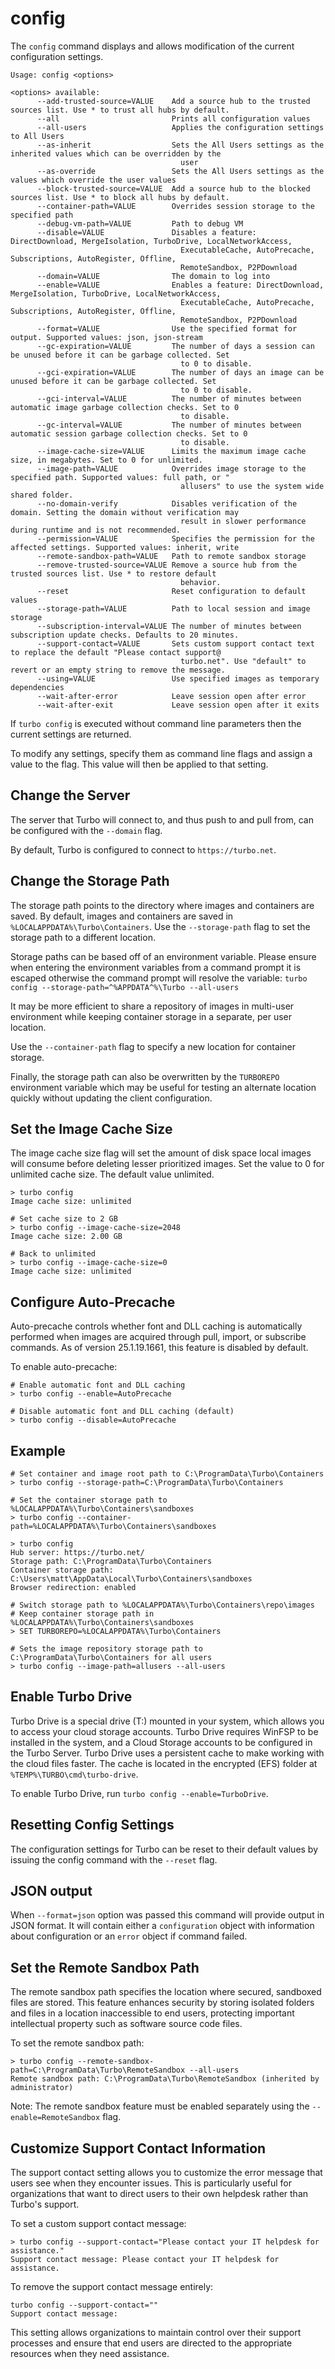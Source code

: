 # config

The `config` command displays and allows modification of the current configuration settings.

```
Usage: config <options>

<options> available:
      --add-trusted-source=VALUE    Add a source hub to the trusted sources list. Use * to trust all hubs by default.
      --all                         Prints all configuration values
      --all-users                   Applies the configuration settings to All Users
      --as-inherit                  Sets the All Users settings as the inherited values which can be overridden by the
                                      user
      --as-override                 Sets the All Users settings as the values which override the user values
      --block-trusted-source=VALUE  Add a source hub to the blocked sources list. Use * to block all hubs by default.
      --container-path=VALUE        Overrides session storage to the specified path
      --debug-vm-path=VALUE         Path to debug VM
      --disable=VALUE               Disables a feature: DirectDownload, MergeIsolation, TurboDrive, LocalNetworkAccess,
                                      ExecutableCache, AutoPrecache, Subscriptions, AutoRegister, Offline,
                                      RemoteSandbox, P2PDownload
      --domain=VALUE                The domain to log into
      --enable=VALUE                Enables a feature: DirectDownload, MergeIsolation, TurboDrive, LocalNetworkAccess,
                                      ExecutableCache, AutoPrecache, Subscriptions, AutoRegister, Offline,
                                      RemoteSandbox, P2PDownload
      --format=VALUE                Use the specified format for output. Supported values: json, json-stream
      --gc-expiration=VALUE         The number of days a session can be unused before it can be garbage collected. Set
                                      to 0 to disable.
      --gci-expiration=VALUE        The number of days an image can be unused before it can be garbage collected. Set
                                      to 0 to disable.
      --gci-interval=VALUE          The number of minutes between automatic image garbage collection checks. Set to 0
                                      to disable.
      --gc-interval=VALUE           The number of minutes between automatic session garbage collection checks. Set to 0
                                      to disable.
      --image-cache-size=VALUE      Limits the maximum image cache size, in megabytes. Set to 0 for unlimited.
      --image-path=VALUE            Overrides image storage to the specified path. Supported values: full path, or "
                                      allusers" to use the system wide shared folder.
      --no-domain-verify            Disables verification of the domain. Setting the domain without verification may
                                      result in slower performance during runtime and is not recommended.
      --permission=VALUE            Specifies the permission for the affected settings. Supported values: inherit, write
      --remote-sandbox-path=VALUE   Path to remote sandbox storage
      --remove-trusted-source=VALUE Remove a source hub from the trusted sources list. Use * to restore default
                                      behavior.
      --reset                       Reset configuration to default values
      --storage-path=VALUE          Path to local session and image storage
      --subscription-interval=VALUE The number of minutes between subscription update checks. Defaults to 20 minutes.
      --support-contact=VALUE       Sets custom support contact text to replace the default "Please contact support@
                                      turbo.net". Use "default" to revert or an empty string to remove the message.
      --using=VALUE                 Use specified images as temporary dependencies
      --wait-after-error            Leave session open after error
      --wait-after-exit             Leave session open after it exits
```

If `turbo config` is executed without command line parameters then the current settings are returned. 

To modify any settings, specify them as command line flags and assign a value to the flag. This value will then be applied to that setting. 

## Change the Server

The server that Turbo will connect to, and thus push to and pull from, can be configured with the `--domain` flag.

By default, Turbo is configured to connect to `https://turbo.net`.

## Change the Storage Path

The storage path points to the directory where images and containers are saved. By default, images and containers are saved in `%LOCALAPPDATA%\Turbo\Containers`.  Use the `--storage-path` flag to set the storage path to a different location.

Storage paths can be based off of an environment variable. Please ensure when entering the environment variables from a command prompt it is escaped otherwise the command prompt will resolve the variable: `turbo config --storage-path=^%APPDATA^%\Turbo --all-users`

It may be more efficient to share a repository of images in multi-user environment while keeping container storage in a separate, per user location.

Use the `--container-path` flag to specify a new location for container storage.

Finally, the storage path can also be overwritten by the `TURBOREPO` environment variable which may be useful for testing an alternate location quickly without updating the client configuration.

## Set the Image Cache Size

The image cache size flag will set the amount of disk space local images will consume before deleting lesser prioritized images. Set the value to 0 for unlimited cache size. The default value unlimited. 

```
> turbo config 
Image cache size: unlimited

# Set cache size to 2 GB
> turbo config --image-cache-size=2048
Image cache size: 2.00 GB

# Back to unlimited
> turbo config --image-cache-size=0
Image cache size: unlimited
```

## Configure Auto-Precache

Auto-precache controls whether font and DLL caching is automatically performed when images are acquired through pull, import, or subscribe commands. As of version 25.1.19.1661, this feature is disabled by default.

To enable auto-precache:
```
# Enable automatic font and DLL caching
> turbo config --enable=AutoPrecache

# Disable automatic font and DLL caching (default)
> turbo config --disable=AutoPrecache
```

## Example

```
# Set container and image root path to C:\ProgramData\Turbo\Containers
> turbo config --storage-path=C:\ProgramData\Turbo\Containers

# Set the container storage path to %LOCALAPPDATA%\Turbo\Containers\sandboxes
> turbo config --container-path=%LOCALAPPDATA%\Turbo\Containers\sandboxes

> turbo config
Hub server: https://turbo.net/
Storage path: C:\ProgramData\Turbo\Containers
Container storage path: C:\Users\matt\AppData\Local\Turbo\Containers\sandboxes
Browser redirection: enabled

# Switch storage path to %LOCALAPPDATA%\Turbo\Containers\repo\images
# Keep container storage path in %LOCALAPPDATA%\Turbo\Containers\sandboxes
> SET TURBOREPO=%LOCALAPPDATA%\Turbo\Containers

# Sets the image repository storage path to C:\ProgramData\Turbo\Containers for all users
> turbo config --image-path=allusers --all-users
```

## Enable Turbo Drive

Turbo Drive is a special drive (T:) mounted in your system, which allows you to access your cloud storage accounts. Turbo Drive requires WinFSP to be installed in the system, and a Cloud Storage accounts to be configured in the Turbo Server. Turbo Drive uses a persistent cache to make working with the cloud files faster. The cache is located in the encrypted (EFS) folder at `%TEMP%\TURBO\cmd\turbo-drive`.

To enable Turbo Drive, run `turbo config --enable=TurboDrive`.

## Resetting Config Settings

The configuration settings for Turbo can be reset to their default values by issuing the config command with the `--reset` flag.

## JSON output

When `--format=json` option was passed this command will provide output in JSON format. It will contain either a `configuration` object with information about configuration or an `error` object if command failed.

## Set the Remote Sandbox Path

The remote sandbox path specifies the location where secured, sandboxed files are stored. This feature enhances security by storing isolated folders and files in a location inaccessible to end users, protecting important intellectual property such as software source code files.

To set the remote sandbox path:

```
> turbo config --remote-sandbox-path=C:\ProgramData\Turbo\RemoteSandbox --all-users
Remote sandbox path: C:\ProgramData\Turbo\RemoteSandbox (inherited by administrator)
```

Note: The remote sandbox feature must be enabled separately using the `--enable=RemoteSandbox` flag.

## Customize Support Contact Information

The support contact setting allows you to customize the error message that users see when they encounter issues. This is particularly useful for organizations that want to direct users to their own helpdesk rather than Turbo's support.

To set a custom support contact message:

```
> turbo config --support-contact="Please contact your IT helpdesk for assistance."
Support contact message: Please contact your IT helpdesk for assistance.
```

To remove the support contact message entirely:

```
turbo config --support-contact=""
Support contact message:
```

This setting allows organizations to maintain control over their support processes and ensure that end users are directed to the appropriate resources when they need assistance.
